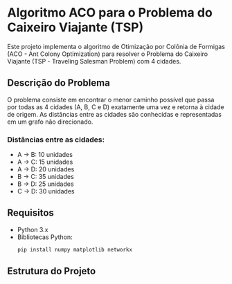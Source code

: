 # Algoritmo ACO para o Problema do Caixeiro Viajante (TSP)

Este projeto implementa o algoritmo de Otimização por Colônia de Formigas (ACO - Ant Colony Optimization) para resolver o Problema do Caixeiro Viajante (TSP - Traveling Salesman Problem) com 4 cidades.

## Descrição do Problema

O problema consiste em encontrar o menor caminho possível que passa por todas as 4 cidades (A, B, C e D) exatamente uma vez e retorna à cidade de origem. As distâncias entre as cidades são conhecidas e representadas em um grafo não direcionado.

### Distâncias entre as cidades:
- A → B: 10 unidades
- A → C: 15 unidades
- A → D: 20 unidades
- B → C: 35 unidades
- B → D: 25 unidades
- C → D: 30 unidades

## Requisitos

- Python 3.x
- Bibliotecas Python:
  ```bash
  pip install numpy matplotlib networkx
  ```

## Estrutura do Projeto 